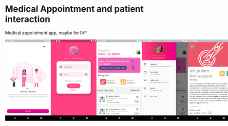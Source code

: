 # Medical Appointment and patient interaction

Medical appointment app, maybe for IVF


<div align="center" style="display: flex; flex-direction:row; justify-content: space-around">
    <img src="/screenshots/Screenshot_1.png" width="150px"/> 
    <img src="/screenshots/Screenshot_3.png" width="150px"/>  
    <img src="/screenshots/Screenshot_4.png" width="150px"/>  
    <img src="/screenshots/Screenshot_5.png" width="150px"/>  
    <img src="/screenshots/Screenshot_6.png" width="150px"/>  
    <img src="/screenshots/Screenshot_8.png" width="150px"/>  
    <img src="/screenshots/Screenshot_9.png" width="150px"/>   
</div>
